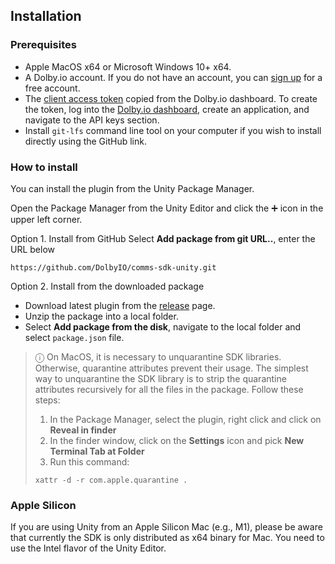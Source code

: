 ## Installation

### Prerequisites
- Apple MacOS x64 or Microsoft Windows 10+ x64.
- A Dolby.io account. If you do not have an account, you can [sign up](https://dolby.io/signup) for a free account.
- The [client access token](https://docs.dolby.io/communications-apis/docs/overview-developer-tools#client-access-token) copied from the Dolby.io dashboard. To create the token, log into the [Dolby.io dashboard](https://dashboard.dolby.io/), create an application, and navigate to the API keys section.
- Install `git-lfs` command line tool on your computer if you wish to install directly using the GitHub link.

### How to install
You can install the plugin from the Unity Package Manager.

Open the Package Manager from the Unity Editor and click the ➕ icon in the upper left corner.

Option 1. Install from GitHub
Select **Add package from git URL..**, enter the URL below
```
https://github.com/DolbyIO/comms-sdk-unity.git
```

Option 2. Install from the downloaded package

- Download latest plugin from the [release](https://github.com/DolbyIO/comms-sdk-dotnet/releases) page.
- Unzip the package into a local folder.
- Select **Add package from the disk**, navigate to the local folder and select `package.json` file. 

> ⓘ On MacOS, it is necessary to unquarantine SDK libraries. Otherwise, quarantine attributes prevent their usage. The simplest way to unquarantine the SDK library is to strip the quarantine attributes recursively for all the files in the package. Follow these steps:
>1. In the Package Manager, select the plugin, right click and click on **Reveal in finder**
>2. In the finder window, click on the **Settings** icon and pick **New Terminal Tab at Folder**
>2. Run this command: 
>```
>xattr -d -r com.apple.quarantine .
>```
### Apple Silicon
If you are using Unity from an Apple Silicon Mac (e.g., M1), please be aware that currently the SDK is only distributed as x64 binary for Mac. You need to use the Intel flavor of the Unity Editor.